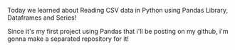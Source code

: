 Today we learned about Reading CSV data in Python using Pandas Library, Dataframes and Series!

Since it's my first project using Pandas that i'll be posting on my github, i'm gonna make a separated repository for it!